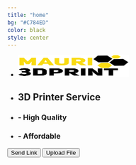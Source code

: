 ```yaml
---
title: "home"
bg: "#C784ED"
color: black
style: center
---
```

<section>
<div class="container intro-info">
	<div class="row">
		<div class="col-sm-4 col-sm-offset-4">
		<div class="intro-text">
			<ul>
				<li id="intro-logo"><img src="/img/maurilogo.png" height="50" width="250"></li>
				<li><h1>3D Printer Service</h1></li>
				<li><h3> - High Quality</h3></li>
				<li><h3> - Affordable</h3></li>
			</ul>
			</div>
		</div>
	</div>
	<div class="row">
		<div class="col-sm-4 col-sm-offset-4">
			<button id="btn-sendlink">Send Link</button>
			<button id="btn-upload">Upload File</button>
		</div>
	</div>
</div>
</section>

<script>
$('#btn-upload').click(function() {
	$(window).scrollTo($(".fa-cloud-upload"),200);
});

$('#btn-sendlink').click(function() {
	$(window).scrollTo($(".fa-link"),300);
});
</script>


